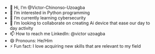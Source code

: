 - 👋 Hi, I’m @Victor-Chinonso-Uzoagba
- 👀 I’m interested in Python programming
- 🌱 I’m currently learning cybersecurity
- 💞️ I’m looking to collaborate on creating Ai device that ease our day to day activity
- 📫 How to reach me LinkedIn: @victor uzoagba
- 😄 Pronouns: He/Him
- ⚡ Fun fact: I love acquiring new skills that are relevant to my field

<!---
Victor-Chinonso-Uzoagba/Victor-Chinonso-Uzoagba is a ✨ special ✨ repository because its `README.md` (this file) appears on your GitHub profile.
You can click the Preview link to take a look at your changes.
--->
